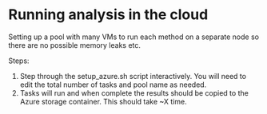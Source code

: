# Running analysis in the cloud

Setting up a pool with many VMs to run each method on a separate node so there are no possible memory leaks etc.

Steps:

1) Step through the setup_azure.sh script interactively. You will need to edit the total number of tasks and pool name as needed. 
2) Tasks will run and when complete the results should be copied to the Azure storage container. This should take ~X time. 


